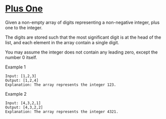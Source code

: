 # [Plus One](https://leetcode.com/problems/plus-one/) 

Given a non-empty array of digits representing a non-negative integer, plus one to the integer.

The digits are stored such that the most significant digit is at the head of the list, and each element in the array contain a single digit.

You may assume the integer does not contain any leading zero, except the number 0 itself.

Example 1
```
Input: [1,2,3]
Output: [1,2,4]
Explanation: The array represents the integer 123.
```

Example 2
```
Input: [4,3,2,1]
Output: [4,3,2,2]
Explanation: The array represents the integer 4321.
```